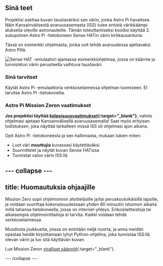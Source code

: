 ## Sinä teet

Projektisi asettaa kuvan taustaväriksi sen värin, jonka Astro Pi havaitsee. Näin Kansainvälisestä avaruusasemasta (ISS) tulee entistä värikkäämpi aluksella oleville astronauteille. Tämän toteuttamiseksi koodisi käyttää 2. sukupolven Astro Pi -tietokoneen Sense HATin värin kirkkausanturia.

Tässä on esimerkki ohjelmasta, jonka voit tehdä avaruudessa ajettavaksi Astro Pillä.

![Sense HAT -emulaatori ajamassa esimerkkiohjelmaa, jossa on käärme ja tunnistetun värin perusteella vaihtuva taustaväri.](images/finished.gif)

### Sinä tarvitset

Käytät Astro Pi -emulaattoria verkkoselaimessa ohjelman luomiseen. Et tarvitse Astro Pi -tietokonetta.

### Astro Pi Mission Zeron vaatimukset

**Jos projektisi täyttää [kelpoisuusvaatimukset](https://astro-pi.org/fi/mission-zero/eligibility){:target="_blank"}**, valmis ohjelmasi ajetaan Kansainvälisellä avaruusasemalla! Saat myös erityisen todistuksen, joka näyttää tarkalleen missä ISS oli ohjelmasi ajon aikana.

Opit Astro Pi -tietokoneesta ja sen hallinnasta, mukaan lukien miten:
+ Luot väri **muuttujia** kuvassasi käytettäväksi
+ Suunnittelet ja näytät kuvan Sense HATissa
+ Tunnistat valon värin ISS:llä

--- collapse ---
---
title: Huomautuksia ohjaajille
---

Mission Zero sopii ohjelmoinnin aloittelijoille ja/tai peruskouluikäisillä lapsille, ja voidaan suorittaa kokonaisuudessaan yhden 60 minuutin istunnon aikana millä tahansa tietokoneella, jossa on internet-yhteys. Erikoislaitteistoja tai aikaisempia ohjelmointitaitoja ei tarvita. Kaikki voidaan tehdä verkkoselaimessa.

Muodosta joukkueita, joissa on enintään neljä nuorta, ja anna meidän opastaa heidät kirjoittamaan lyhyt Python-ohjelma, joka tunnistaa ISS:llä olevan värin ja luo sitä käyttävän kuvan.

Lue Mission Zeron [viralliset säännöt](https://astro-pi.org/mission-zero/guidelines){:target="_blank"}.

--- /collapse ---
